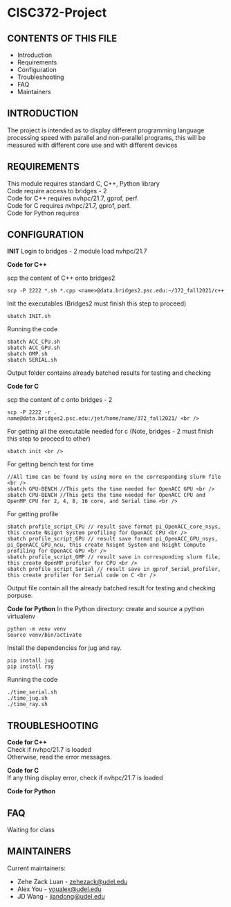 # CISC372-Project

CONTENTS OF THIS FILE
---------------------

 * Introduction
 * Requirements
 * Configuration
 * Troubleshooting
 * FAQ
 * Maintainers

INTRODUCTION
------------

The project is intended as to display different programming language processing speed with parallel and non-parallel programs, this will be measured with different core use and with different devices

REQUIREMENTS
------------

This module requires standard C, C++, Python library <br />
Code require access to bridges - 2 <br />
Code for C++ requires nvhpc/21.7, gprof, perf. <br />
Code for C requires nvhpc/21.7, gprof, perf. <br />
Code for Python requires <br />

CONFIGURATION
-------------

**INIT**
  Login to bridges - 2
  module load nvhpc/21.7

**Code for C++**

scp the content of C++ onto bridges2 <br />
```
scp -P 2222 *.sh *.cpp <name>@data.bridges2.psc.edu:~/372_fall2021/c++
```
Init the executables (Bridges2 must finish this step to proceed) <br />
```
sbatch INIT.sh
```
Running the code
```
sbatch ACC_CPU.sh
sbatch ACC_GPU.sh
sbatch OMP.sh
sbatch SERIAL.sh
```
Output folder contains already batched results for testing and checking <br />

**Code for C <br />**

scp the content of c onto bridges - 2 <br />
```
scp -P 2222 -r . name@data.bridges2.psc.edu:/jet/home/name/372_fall2021/ <br />
```
For getting all the executable needed for c (Note, bridges - 2 must finish this step to proceed to other) <br />
```
sbatch init <br />
```
For getting bench test for time <br />
```
//All time can be found by using more on the corresponding slurm file <br />
sbatch GPU-BENCH //This gets the time needed for OpenACC GPU <br />
sbatch CPU-BENCH //This gets the time needed for OpenACC CPU and OpenMP CPU for 2, 4, 8, 16 core, and Serial time <br />
```
For getting profile <br />
```
sbatch profile_script_CPU // result save format pi_OpenACC_core_nsys, this create Nsignt System profiling for OpenACC CPU <br />
sbatch profile_script_GPU // result save format pi_OpenACC_GPU_nsys, pi_OpenACC_GPU_ncu, this create Nsignt System and Nsight Compute profiling for OpenACC GPU <br />
sbatch profile_script_OMP // result save in corresponding slurm file, this create OpenMP profiler for CPU <br />
sbatch profile_script_Serial // result save in gprof_Serial_profiler, this create profiler for Serial code on C <br />
```
Output file contain all the already batched result for testing and checking porpuse. <br />

**Code for Python**
In the Python directory:
create and source a python virtualenv
```
python -m venv venv
source venv/bin/activate
```
Install the dependencies for jug and ray.
```
pip install jug
pip install ray
```

Running the code
```
./time_serial.sh
./time_jug.sh
./time_ray.sh
```

TROUBLESHOOTING
---------------

**Code for C++<br />**
Check if nvhpc/21.7 is loaded <br />
Otherwise, read the error messages.

**Code for C <br />**
If any thing display error, check if nvhpc/21.7 is loaded <br />

**Code for Python<br />**

FAQ
---

Waiting for class

MAINTAINERS
-----------

Current maintainers:
 * Zehe Zack Luan - zehezack@udel.edu
 * Alex You - youalex@udel.edu
 * JD Wang - jiandong@udel.edu 

